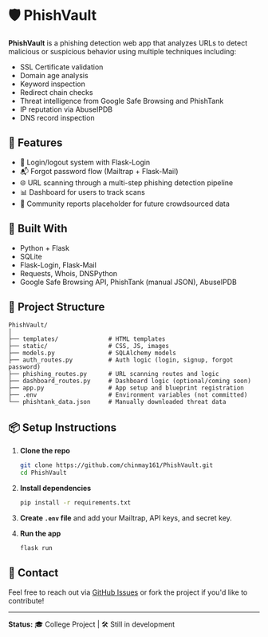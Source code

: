 # 🛡️ PhishVault

**PhishVault** is a phishing detection web app that analyzes URLs to detect malicious or suspicious behavior using multiple techniques including:

- SSL Certificate validation
- Domain age analysis
- Keyword inspection
- Redirect chain checks
- Threat intelligence from Google Safe Browsing and PhishTank
- IP reputation via AbuseIPDB
- DNS record inspection

## 🚀 Features

- 🔐 Login/logout system with Flask-Login
- 📬 Forgot password flow (Mailtrap + Flask-Mail)
- 🌐 URL scanning through a multi-step phishing detection pipeline
- 📊 Dashboard for users to track scans
- 🧠 Community reports placeholder for future crowdsourced data

## 🧰 Built With

- Python + Flask
- SQLite
- Flask-Login, Flask-Mail
- Requests, Whois, DNSPython
- Google Safe Browsing API, PhishTank (manual JSON), AbuseIPDB

## 📁 Project Structure

```
PhishVault/
│
├── templates/              # HTML templates
├── static/                 # CSS, JS, images
├── models.py               # SQLAlchemy models
├── auth_routes.py          # Auth logic (login, signup, forgot password)
├── phishing_routes.py      # URL scanning routes and logic
├── dashboard_routes.py     # Dashboard logic (optional/coming soon)
├── app.py                  # App setup and blueprint registration
├── .env                    # Environment variables (not committed)
└── phishtank_data.json     # Manually downloaded threat data
```

## 📦 Setup Instructions

1. **Clone the repo**
   ```bash
   git clone https://github.com/chinmay161/PhishVault.git
   cd PhishVault
   ```

2. **Install dependencies**
   ```bash
   pip install -r requirements.txt
   ```

3. **Create `.env` file** and add your Mailtrap, API keys, and secret key.

4. **Run the app**
   ```bash
   flask run
   ```

## 📧 Contact

Feel free to reach out via [GitHub Issues](https://github.com/chinmay161/PhishVault/issues) or fork the project if you'd like to contribute!

---

**Status:** 🎓 College Project | 🛠️ Still in development

